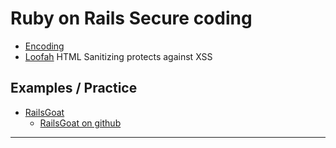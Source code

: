 # Ruby on Rails Secure coding

* [Encoding](http://api.rubyonrails.org/classes/ERB/Util.html)
* [Loofah](https://rubygems.org/gems/loofah) HTML Sanitizing protects against XSS 


## Examples / Practice

* [RailsGoat](https://www.owasp.org/index.php/OWASP_Rails_Goat_Project)
  * [RailsGoat on github](https://github.com/OWASP/railsgoat)


------------
